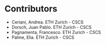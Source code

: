 # Contributors

- Ceriani, Andrea. ETH Zurich - CSCS
- Dorsch, Juan Pablo. ETH Zurich - CSCS
- Pagnamenta, Francesco. ETH Zurich - CSCS
- Palme, Elia. ETH Zurich - CSCS